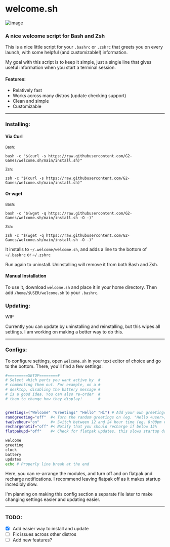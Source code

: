 # welcome.sh
![image](https://user-images.githubusercontent.com/72430668/190891298-c08c8ad8-9270-4549-b3ae-85e48ae2748b.png)

### A nice welcome script for Bash and Zsh
This is a nice little script for your `.bashrc` or `.zshrc` that greets you on every launch, with some helpful (and customizable!) information.

My goal with this script is to keep it simple, just a single line that gives useful information when you start a terminal session.

#### Features:
- Relatively fast
- <span title="Please let me know of other things to support!">Works across many distros (update checking support)</span>
- Clean and simple
- Customizable
<hr>

### Installing:
#### Via Curl
<sub>Bash:</sub>
```
bash -c "$(curl -s https://raw.githubusercontent.com/G2-Games/welcome.sh/main/install.sh)"
``` 
<sub>Zsh:</sub>
```
zsh -c "$(curl -s https://raw.githubusercontent.com/G2-Games/welcome.sh/main/install.sh)"
```
#### Or wget
<sub>Bash:</sub>
```
bash -c "$(wget -q https://raw.githubusercontent.com/G2-Games/welcome.sh/main/install.sh -O -)"
```
<sub>Zsh:</sub>
```
zsh -c "$(wget -q https://raw.githubusercontent.com/G2-Games/welcome.sh/main/install.sh -O -)"
```

It installs to `~/.welcome/welcome.sh`, and adds a line to the bottom of `~/.bashrc` or `~/.zshrc`

Run again to uninstall. Uninstalling will remove it from both Bash and Zsh.

#### Manual Installation
To use it, download `welcome.sh` and place it in your home directory. Then add `/home/$USER/welcome.sh` to your `.bashrc`.

### Updating:
WIP

Currently you can update by uninstalling and reinstalling, but this wipes all settings. I am working on making a better way to do this.
<hr>

### Configs:
To configure settings, open `welcome.sh` in your text editor of choice and go to the bottom. There, you'll find a few settings:

```bash
#=========SETUP========#
# Select which parts you want active by  #
# commenting them out. For example, on a #
# desktop, disabling the battery message #
# is a good idea. You can also re-order  #
# them to change how they display!       #


greetings=("Welcome" "Greetings" "Hello" "Hi") # Add your own greetings!
randgreeting="off"  #< Turn the random greetings on (eg. "Hello <user>, Hi <user>")
twelvehour="on"     #< Switch between 12 and 24 hour time (eg. 8:00pm vs 20:00)
rechargenotif="off" #< Notify that you should recharge if below 15%
flatpakupd="off"    #< Check for flatpak updates, this slows startup down A LOT

welcome
greeting
clock
battery
updates
echo # Properly line break at the end
```

Here, you can re-arrange the modules, and turn off and on flatpak and recharge notifications. I recommend leaving flatpak off as it makes startup incredibly slow. 

I'm planning on making this config section a separate file later to make changing settings easier and updating easier.
<hr>

### TODO:
- [x] Add easier way to install and update
- [ ] Fix issues across other distros
- [ ] Add new features?
